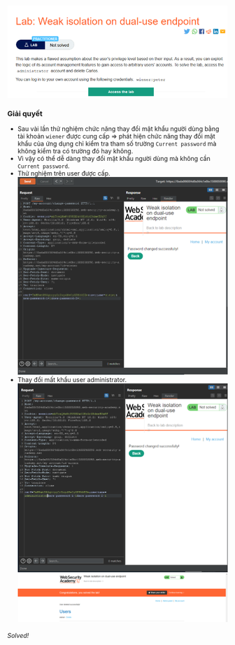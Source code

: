 ![](img/30.png)
### Giải quyết
- Sau vài lần thử nghiệm chức năng thay đổi mật khẩu người dùng bằng tài khoản `wiener` được cung cấp => phát hiện chức năng thay đổi mật khẩu của ứng dụng chỉ kiểm tra tham số trường `Current password` mà không kiểm tra có trường đó hay không.
- Vì vậy có thể dễ dàng thay đổi mật khẩu người dùng mà không cần `Current password`.
- Thử nghiệm trên user được cấp.
![](img/31.png)
- Thay đổi mất khẩu user administrator.
![](img/32.png)
![](img/33.png)
###### Solved!
